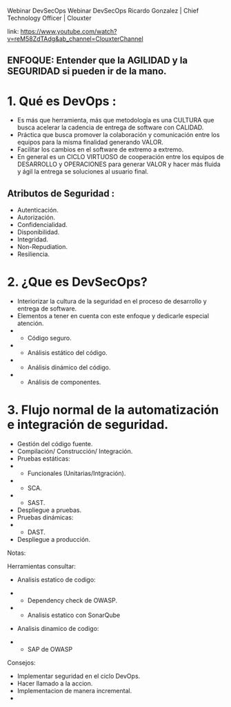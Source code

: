 Webinar DevSecOps Webinar DevSecOps  Ricardo Gonzalez | Chief Technology Officer | Clouxter

link: https://www.youtube.com/watch?v=reM58ZdTAdg&ab_channel=ClouxterChannel

## ENFOQUE:  Entender que la AGILIDAD y la SEGURIDAD si pueden ir de la mano.

# 1. Qué es DevOps :
* Es más que herramienta, más que metodología es una CULTURA que busca acelerar la cadencia de entrega de software con CALIDAD.
* Práctica que busca promover la colaboración y comunicación entre los equipos para la misma finalidad generando VALOR.
* Facilitar los cambios en el software de extremo a extremo.
* En general es un CICLO VIRTUOSO de cooperación entre los equipos de DESARROLLO y OPERACIONES para generar VALOR y hacer más fluida y ágil la entrega se soluciones al usuario final.

## Atributos de Seguridad :

* Autenticación.
* Autorización.
* Confidencialidad.
* Disponibilidad.
* Integridad.
* Non-Repudiation.
* Resiliencia.

# 2. ¿Que es DevSecOps?

* Interiorizar la cultura de la seguridad en el proceso de desarrollo y entrega de software.
* Elementos a tener en cuenta con este enfoque y dedicarle especial atención.
* * Código seguro.
* * Análisis estático del código.
* * Análisis dinámico del código.
* * Análisis de componentes.

# 3. Flujo normal de la automatización e integración de seguridad.


* Gestión del código fuente.
* Compilación/ Construcción/ Integración.
* Pruebas estáticas:
* * Funcionales (Unitarias/Intgración).
* * SCA.
* * SAST.
* Despliegue a pruebas.
* Pruebas dinámicas:
* * DAST.
* Despliegue a producción.







Notas: 

Herramientas  consultar:

* Analisis estatico de codigo:

* * Dependency check de OWASP.
* * Analisis estatico con SonarQube

* Analisis dinamico de codigo:

* * SAP de OWASP



Consejos: 

* Implementar seguridad en el ciclo DevOps.
* Hacer llamado a la accion.
* Implementacion de manera incremental.
* 